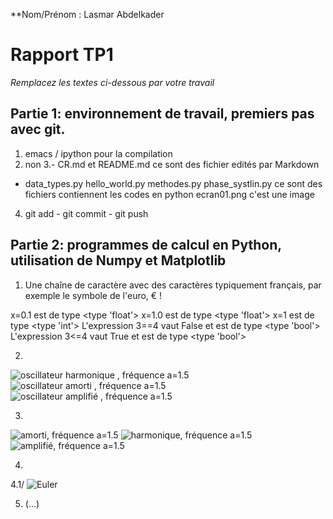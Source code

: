 
**Nom/Prénom : Lasmar Abdelkader 
# Rapport TP1
*Remplacez les textes ci-dessous par votre travail*
## Partie 1: environnement de travail, premiers pas avec git.
1. emacs / ipython pour la compilation 
2. non 
3.- CR.md et README.md  ce sont  des fichier edités par Markdown 
  - data_types.py
	hello_world.py 
	methodes.py 
	phase_systlin.py
	ce sont des fichiers contiennent les codes en python
	ecran01.png  c'est  une image 
4. git add  - git commit  - git push 
## Partie 2: programmes de calcul en Python, utilisation de Numpy et Matplotlib
1. Une chaîne de caractère avec des caractères typiquement français, par exemple le symbole de l'euro, € !

x=0.1 est de type <type 'float'>
x=1.0 est de type <type 'float'>
x=1 est de type <type 'int'>
L'expression 3==4 vaut False et est de type <type 'bool'>
L'expression 3<=4 vaut True et est de type <type 'bool'>


2. 
![oscillateur harmonique , fréquence a=1.5](https://github.com/upici/csm1-kaderlars/blob/master/tp1-decouverte/img/harmonic%20.png)
![oscillateur amorti , fréquence a=1.5](https://github.com/upici/csm1-kaderlars/blob/master/tp1-decouverte/img/Amorti%20.png)
![oscillateur amplifié , fréquence a=1.5](https://github.com/upici/csm1-kaderlars/blob/master/tp1-decouverte/img/Amplifié%20.png)

3. 

![amorti, fréquence a=1.5](https://github.com/upici/csm1-kaderlars/blob/master/tp1-decouverte/src/aaaa/amortii.png)
![harmonique, fréquence a=1.5](https://github.com/upici/csm1-kaderlars/blob/master/tp1-decouverte/src/aaaa/harmo.png)
![amplifié, fréquence a=1.5](https://github.com/upici/csm1-kaderlars/blob/master/tp1-decouverte/src/aaaa/amplifiéé.png)

4. 
4.1/
![Euler]()


5. (...)
